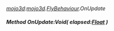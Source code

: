 _[mojo3d](../../modules/mojo3d/mojo3d-module.md):[mojo3d](../../modules/mojo3d/mojo3d-module.md).[FlyBehaviour](../../modules/mojo3d/mojo3d-flybehaviour.md).OnUpdate_
##### Method OnUpdate:Void( elapsed:[Float](../../modules/wonkey/wonkey-types-float.md) )
